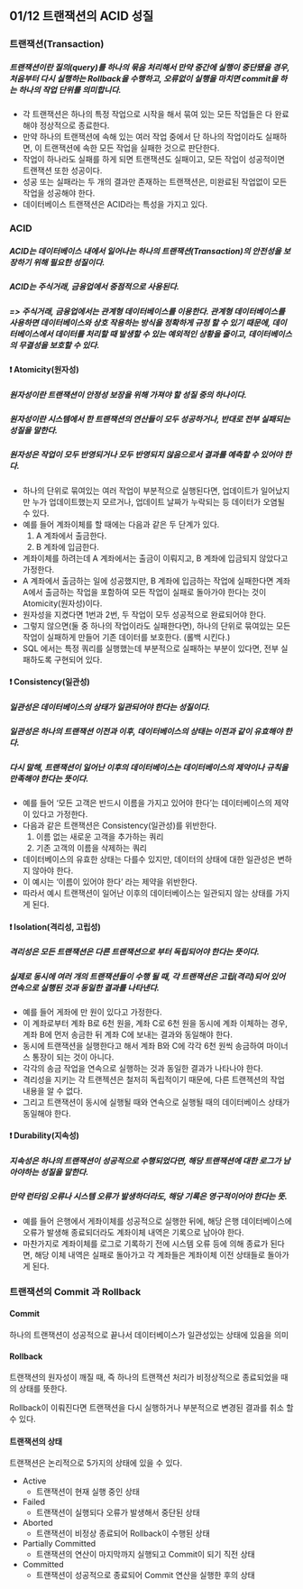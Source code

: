 ## 01/12 트랜잭션의 ACID 성질

### 트랜잭션(Transaction)

##### 트랜잭션이란 질의(query)를 하나의 묶음 처리해서 만약 중간에 실행이 중단됐을 경우, 처음부터 다시 실행하는 Rollback을 수행하고, 오류없이 실행을 마치면 commit을 하는 하나의 작업 단위를 의미합니다.



- 각 트랜잭션은 하나의 특정 작업으로 시작을 해서 묶여 있는 모든 작업들은 다 완료해야 정상적으로 종료한다.
- 만약 하나의 트랜잭션에 속해 있는 여러 작업  중에서 단 하나의 작업이라도 실패하면, 이 트랜잭션에 속한 모든 작업을 실패한 것으로 판단한다.
- 작업이 하나라도 실패를 하게 되면 트랜잭션도 실패이고, 모든 작업이 성공적이면 트랜잭션 또한 성공이다.
- 성공 또는 실패라는 두 개의 결과만 존재하는 트랜잭션은, 미완료된 작업없이 모든 작업을 성공해야 한다.
- 데이터베이스 트랜잭션은 ACID라는 특성을 가지고 있다.



### ACID

##### ACID는 데이터베이스 내에서 일어나는 하나의 트랜잭션(Transaction)의 안전성을 보장하기 위해 필요한 성질이다.

##### ACID는 주식거래, 금융업에서 중점적으로 사용된다. 

##### => 주식거래, 금융업에서는 관계형 데이터베이스를 이용한다. 관계형 데이터베이스를 사용하면 데이터베이스와 상호 작용하는 방식을 정확하게 규정 할 수 있기 때문에, 데이터베이스에서 데이터를 처리할 때 발생할 수 있는 예외적인 상황을 줄이고, 데이터베이스의 무결성을 보호할 수 있다.



#### ❗ Atomicity(원자성)

##### 원자성이란 트랜잭션이 안정성 보장을 위해 가져야 할 성질 중의 하나이다.

##### 원자성이란 시스템에서 한 트랜잭션의 연산들이 모두 성공하거나, 반대로 전부 실패되는 성질을 말한다.

##### 원자성은 작업이 모두 반영되거나 모두 반영되지 않음으로서 결과를 예측할 수 있어야 한다.



- 하나의 단위로 묶여있는 여러 작업이 부분적으로 실행된다면, 업데이트가 일어났지만 누가 업데이트했는지 모르거나, 업데이트 날짜가 누락되는 등 데이터가 오염될 수 있다.
- 예를 들어 계좌이체를 할 때에는 다음과 같은 두 단계가 있다.
  1. A 계좌에서 출금한다.
  2. B 계좌에 입금한다.
- 계좌이체를 하려는데 A 계좌에서는 출금이 이뤄지고, B 계좌에 입금되지 않았다고 가정한다.
- A 계좌에서 출금하는 일에 성공했지만, B 계좌에 입금하는 작업에 실패한다면 계좌 A에서 출금하는 작업을 포함하여 모든 작업이 실패로 돌아가야 한다는 것이 Atomicity(원자성)이다.
- 원자성을 지켰다면 1번과 2번, 두 작업이 모두 성공적으로 완료되어야 한다.
- 그렇지 않으면(둘 중 하나의 작업이라도 실패한다면), 하나의 단위로 묶여있는 모든 작업이 실패하게 만들어 기존 데이터를 보호한다. (롤백 시킨다.)
- SQL 에서는 특정 쿼리를 실행했는데 부분적으로 실패하는 부분이 있다면, 전부 실패하도록 구현되어 있다.

 

#### ❗ Consistency(일관성)

##### 일관성은 데이터베이스의 상태가 일관되어야 한다는 성질이다.

##### 일관성은 하나의 트랜잭션 이전과 이후, 데이터베이스의 상태는 이전과 같이 유효해야 한다.

##### 다시 말해, 트랜잭션이 일어난 이후의 데이터베이스는 데이터베이스의 제약이나 규칙을 만족해야 한다는 뜻이다.



- 예를 들어 ‘모든 고객은 반드시 이름을 가지고 있어야 한다’는 데이터베이스의 제약이 있다고 가정한다.
- 다음과 같은 트랜잭션은 Consistency(일관성)를 위반한다.
  1. 이름 없는 새로운 고객을 추가하는 쿼리
  2. 기존 고객의 이름을 삭제하는 쿼리
- 데이터베이스의 유효한 상태는 다를수 있지만, 데이터의 상태에 대한 일관성은 변하지 않아야 한다.
- 이 예시는 ‘이름이 있어야 한다’ 라는 제약을 위반한다.
- 따라서 예시 트랜잭션이 일어난 이후의 데이터베이스는 일관되지 않는 상태를 가지게 된다.



#### ❗ Isolation(격리성, 고립성)

##### 격리성은 모든 트랜잭션은 다른 트랜잭션으로 부터 독립되어야 한다는 뜻이다.

##### 실제로 동시에 여러 개의 트랜잭션들이 수행 될 때, 각 트랜잭션은 고립(격리)되어 있어 연속으로 실행된 것과 동일한 결과를 나타낸다.

- 예를 들어 게좌에 만 원이 있다고 가정한다.
- 이 계좌로부터 계좌 B로 6천 원을, 계좌 C로 6천 원을 동시에 계좌 이체하는 경우, 계좌 B에 먼저 송금한 뒤 계좌 C에 보내는 결과와 동일해야 한다.
- 동시에 트랜잭션을 실행한다고 해서 계좌 B와 C에 각각 6천 원씩 송금하여 마이너스 통장이 되는 것이 아니다.
- 각각의 송금 작업을 연속으로 실행하는 것과 동일한 결과가 나타나야 한다.
- 격리성을 지키는 각 트랜젝션은 철저히 독립적이기 때문에, 다른 트랜젝션의 작업 내용을 알 수 없다.
- 그리고 트랜잭션이 동시에 실행될 때와 연속으로 실행될 때의 데이터베이스 상태가 동일해야 한다.

#### ❗ Durability(지속성)

##### 지속성은 하나의 트랜잭션이 성공적으로 수행되었다면, 해당 트랜잭션에 대한 로그가 남아야하는 성질을 말한다.

##### 만약 런타임 오류나 시스템 오류가 발생하더라도, 해당 기록은 영구적이어야 한다는 뜻.

- 예를 들어 은행에서 게좌이체를 성공적으로 실행한 뒤에, 해당 은행 데이터베이스에 오류가 발생해 종료되더라도 계좌이체 내역은 기록으로 남아야 한다.
- 마찬가지로 계좌이체를 로그로 기록하기 전에 시스템 오류 등에 의해 종료가 된다면, 해당 이체 내역은 실패로 돌아가고 각 계좌들은 계좌이체 이전 상태들로 돌아가게 된다.



### 트랜잭션의 Commit 과 Rollback

#### Commit

하나의 트랜잭션이 성공적으로 끝나서 데이터베이스가 일관성있는 상태에 있음을 의미



#### Rollback

트랜잭션의 원자성이 깨질 때, 즉 하나의 트랜잭션 처리가 비정상적으로 종료되었을 때의 상태를 뜻한다. 

Rollback이 이뤄진다면 트랜잭션을 다시 실행하거나 부분적으로 변경된 결과를 취소 할 수 있다.



#### 트랜잭션의 상태



트랜잭션은 논리적으로 5가지의 상태에 있을 수 있다.

- Active
  - 트랜잭션이 현재 실행 중인 상태
- Failed
  - 트랜잭션이 실행되다 오류가 발생해서 중단된 상태
- Aborted
  - 트랜잭션이 비정상 종료되어 Rollback이 수행된 상태
- Partially Committed
  - 트랜잭션의 연산이 마지막까지 실행되고 Commit이 되기 직전 상태
- Committed
  - 트랜잭션이 성공적으로 종료되어 Commit 연산을 실행한 후의 상태



